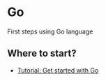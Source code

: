 # Go
First steps using Go language  

## Where to start?

* [Tutorial: Get started with Go](https://go.dev/doc/tutorial/getting-started)

